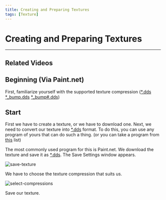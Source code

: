 ```yaml
---
title: Creating and Preparing Textures
tags: [Texture]
---
```


# Creating and Preparing Textures

___

## Related Videos

<div className="video-grid">
  <YouTubeVideo id="HwTYYH5zLjo"/>
</div>

## Beginning (Via Paint.net)

First, familiarize yourself with the supported texture compression ([*.dds](../../references/file-formats/textures/dds.md) [*_bump.dds](../../references/file-formats/textures/bump.md) [*_bump#.dds](../../references/file-formats/textures/bump_hash.md))

## Start

First we have to create a texture, or we have to download one.
Next, we need to convert our texture into [*.dds](../../references/file-formats/textures/dds.md) format.
To do this, you can use any program of yours that can do such a thing. (or you can take a program from [this](../../modding-tools/README.md) list)

The most commonly used program for this is Paint.net. We download the texture and save it as [*.dds](../../references/file-formats/textures/dds.md).
The Save Settings window appears.

![save-texture](assets/images/save-texture.png)

We have to choose the texture compression that suits us.

![select-compressions](assets/images/compressions.png)

Save our texture.
